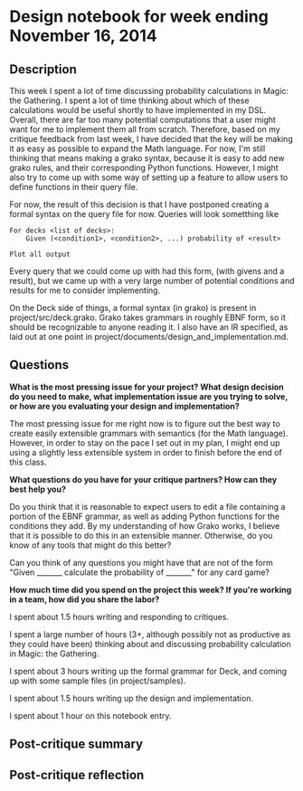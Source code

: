 # Design notebook for week ending November 16, 2014

## Description

This week I spent a lot of time discussing probability calculations in Magic: the Gathering. I spent a lot of time thinking about which of these calculations would be useful shortly to have implemented in my DSL. Overall, there are far too many potential computations that a user might want for me to implement them all from scratch.
Therefore, based on my critique feedback from last week, I have decided that the key will be making it as easy as possible to expand the Math language. For now, I'm still thinking that means making a grako syntax, because it is easy to add new grako rules, and their corresponding Python functions. However, I might also try to come up with some way of setting up a feature to allow users to define functions in their query file. 

For now, the result of this decision is that I have postponed creating a formal syntax on the query file for now. Queries will look sometthing like

```
For decks <list of decks>: 
	Given (<condition1>, <condition2>, ...) probability of <result>

Plot all output
```

Every query that we could come up with had this form, (with givens and a result), but we came up with a very large number of potential conditions and results for me to consider implementing.

On the Deck side of things, a formal syntax (in grako) is present in project/src/deck.grako. Grako takes grammars in roughly EBNF form, so it should be recognizable to anyone reading it. I also have an IR specified, as laid out at one point in project/documents/design_and_implementation.md.


## Questions

**What is the most pressing issue for your project? What design decision do
you need to make, what implementation issue are you trying to solve, or how
are you evaluating your design and implementation?**

The most pressing issue for me right now is to figure out the best way to create easily extensible grammars with semantics (for the Math language). However, in order to stay on the pace I set out in my plan, I might end up using a slightly less extensible system in order to finish before the end of this class.

**What questions do you have for your critique partners? How can they best help
you?**

Do you think that it is reasonable to expect users to edit a file containing a portion of the EBNF grammar, as well as adding Python functions for the conditions they add. By my understanding of how Grako works, I believe that it is possible to do this in an extensible manner. Otherwise, do you know of any tools that might do this better?

Can you think of any questions you might have that are not of the form "Given _______ calculate the probability of _______" for any card game?

**How much time did you spend on the project this week? If you're working in a
team, how did you share the labor?**

I spent about 1.5 hours writing and responding to critiques.

I spent a large number of hours (3+, although possibly not as productive as they could have been) thinking about and discussing probability calculation in Magic: the Gathering.

I spent about 3 hours writing up the formal grammar for Deck, and coming up with some sample files (in project/samples).

I spent about 1.5 hours writing up the design and implementation.

I spent about 1 hour on this notebook entry.

## Post-critique summary

## Post-critique reflection
